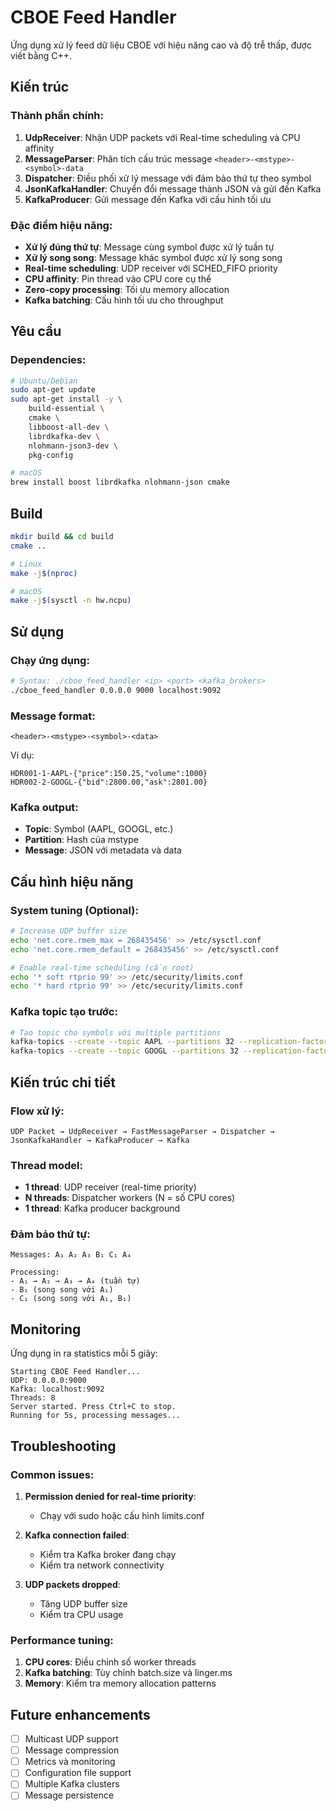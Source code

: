 # CBOE Feed Handler

Ứng dụng xử lý feed dữ liệu CBOE với hiệu năng cao và độ trễ thấp, được viết bằng C++.

## Kiến trúc

### Thành phần chính:

1. **UdpReceiver**: Nhận UDP packets với Real-time scheduling và CPU affinity
2. **MessageParser**: Phân tích cấu trúc message `<header>-<mstype>-<symbol>-data`
3. **Dispatcher**: Điều phối xử lý message với đảm bảo thứ tự theo symbol
4. **JsonKafkaHandler**: Chuyển đổi message thành JSON và gửi đến Kafka
5. **KafkaProducer**: Gửi message đến Kafka với cấu hình tối ưu

### Đặc điểm hiệu năng:

- **Xử lý đúng thứ tự**: Message cùng symbol được xử lý tuần tự
- **Xử lý song song**: Message khác symbol được xử lý song song
- **Real-time scheduling**: UDP receiver với SCHED_FIFO priority
- **CPU affinity**: Pin thread vào CPU core cụ thể
- **Zero-copy processing**: Tối ưu memory allocation
- **Kafka batching**: Cấu hình tối ưu cho throughput

## Yêu cầu

### Dependencies:
```bash
# Ubuntu/Debian
sudo apt-get update
sudo apt-get install -y \
    build-essential \
    cmake \
    libboost-all-dev \
    librdkafka-dev \
    nlohmann-json3-dev \
    pkg-config

# macOS
brew install boost librdkafka nlohmann-json cmake
```

## Build

```bash
mkdir build && cd build
cmake ..

# Linux
make -j$(nproc)

# macOS
make -j$(sysctl -n hw.ncpu)
```

## Sử dụng

### Chạy ứng dụng:
```bash
# Syntax: ./cboe_feed_handler <ip> <port> <kafka_brokers>
./cboe_feed_handler 0.0.0.0 9000 localhost:9092
```

### Message format:
```
<header>-<mstype>-<symbol>-<data>
```

Ví dụ:
```
HDR001-1-AAPL-{"price":150.25,"volume":1000}
HDR002-2-GOOGL-{"bid":2800.00,"ask":2801.00}
```

### Kafka output:
- **Topic**: Symbol (AAPL, GOOGL, etc.)
- **Partition**: Hash của mstype
- **Message**: JSON với metadata và data

## Cấu hình hiệu năng

### System tuning (Optional):
```bash
# Increase UDP buffer size
echo 'net.core.rmem_max = 268435456' >> /etc/sysctl.conf
echo 'net.core.rmem_default = 268435456' >> /etc/sysctl.conf

# Enable real-time scheduling (cần root)
echo '* soft rtprio 99' >> /etc/security/limits.conf
echo '* hard rtprio 99' >> /etc/security/limits.conf
```

### Kafka topic tạo trước:
```bash
# Tạo topic cho symbols với multiple partitions
kafka-topics --create --topic AAPL --partitions 32 --replication-factor 1 --bootstrap-server localhost:9092
kafka-topics --create --topic GOOGL --partitions 32 --replication-factor 1 --bootstrap-server localhost:9092
```

## Kiến trúc chi tiết

### Flow xử lý:
```
UDP Packet → UdpReceiver → FastMessageParser → Dispatcher → JsonKafkaHandler → KafkaProducer → Kafka
```

### Thread model:
- **1 thread**: UDP receiver (real-time priority)
- **N threads**: Dispatcher workers (N = số CPU cores)
- **1 thread**: Kafka producer background

### Đảm bảo thứ tự:
```
Messages: A₁ A₂ A₃ B₁ C₁ A₄

Processing:
- A₁ → A₂ → A₃ → A₄ (tuần tự)
- B₁ (song song với A₁)
- C₁ (song song với A₁, B₁)
```

## Monitoring

Ứng dụng in ra statistics mỗi 5 giây:
```
Starting CBOE Feed Handler...
UDP: 0.0.0.0:9000
Kafka: localhost:9092
Threads: 8
Server started. Press Ctrl+C to stop.
Running for 5s, processing messages...
```

## Troubleshooting

### Common issues:

1. **Permission denied for real-time priority**:
   - Chạy với sudo hoặc cấu hình limits.conf

2. **Kafka connection failed**:
   - Kiểm tra Kafka broker đang chạy
   - Kiểm tra network connectivity

3. **UDP packets dropped**:
   - Tăng UDP buffer size
   - Kiểm tra CPU usage

### Performance tuning:

1. **CPU cores**: Điều chỉnh số worker threads
2. **Kafka batching**: Tùy chỉnh batch.size và linger.ms
3. **Memory**: Kiểm tra memory allocation patterns

## Future enhancements

- [ ] Multicast UDP support
- [ ] Message compression
- [ ] Metrics và monitoring
- [ ] Configuration file support
- [ ] Multiple Kafka clusters
- [ ] Message persistence
